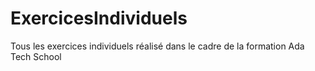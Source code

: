 # ExercicesIndividuels
Tous les exercices individuels réalisé dans le cadre de la formation Ada Tech School


